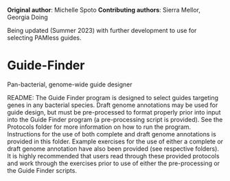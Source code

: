 **Original author**: Michelle Spoto
**Contributing authors**: Sierra Mellor, Georgia Doing

Being updated (Summer 2023) with further development to use for selecting PAMless guides. 

# Guide-Finder
Pan-bacterial, genome-wide guide designer 


README: The Guide Finder program is designed to select guides targeting genes in any 
bacterial species. Draft genome annotations may be used for guide design, but must be pre-processed to format
properly prior into input into the Guide Finder program (a pre-processing script is provided). 
See the Protocols folder for more information on how to run the program. Instructions for 
the use of both complete and draft genome annotations is provided in this folder. Example 
exercises for the use of either a complete or draft genome annotation have also been 
provided (see respective folders). It is highly recommended that users read through these
provided protocols and work through the exercises prior to use of either the 
pre-processing or the Guide Finder scripts.


